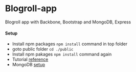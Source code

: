 # Blogroll-app
Blogroll app with Backbone, Bootstrap and MongoDB, Express
#### Setup
- Install npm packages `npm install` command in top folder
- goto public folder `cd ./public`
- Install npm pakages `npm install` command again
- Tutorial [reference](https://www.youtube.com/watch?v=4WJLlWpzpP0&list=PLX2HoWE32I8OCnumQmc9lcjnHIjAamIy6)
- MongoDB [setup](https://www.youtube.com/watch?v=iT0datgVcfs)

